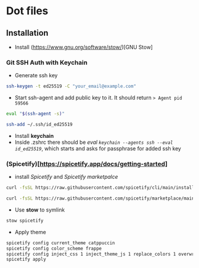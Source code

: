 # Dot files

## Installation

- Install (https://www.gnu.org/software/stow/)[GNU Stow]

### Git SSH Auth with Keychain

- Generate ssh key

```bash
ssh-keygen -t ed25519 -C "your_email@example.com"
```

- Start ssh-agent and add public key to it. It should return `> Agent pid 59566`

```bash
eval "$(ssh-agent -s)"
```

```bash
ssh-add ~/.ssh/id_ed25519
```

- Install **keychain**
- Inside .zshrc there should be _eval `keychain --agents ssh --eval id_ed25519`_, which starts and asks for passphrase for added ssh key

### (Spicetify)[https://spicetify.app/docs/getting-started]

- install _Spicetify_ and _Spicetify marketpalce_

```bash
curl -fsSL https://raw.githubusercontent.com/spicetify/cli/main/install.sh | sh
```

```bash
curl -fsSL https://raw.githubusercontent.com/spicetify/marketplace/main/resources/install.sh | sh

```

- Use **stow** to symlink

```bash
stow spicetify
```

- Apply theme

```bash
spicetify config current_theme catppuccin
spicetify config color_scheme frappe
spicetify config inject_css 1 inject_theme_js 1 replace_colors 1 overwrite_assets 1
spicetify apply
```
